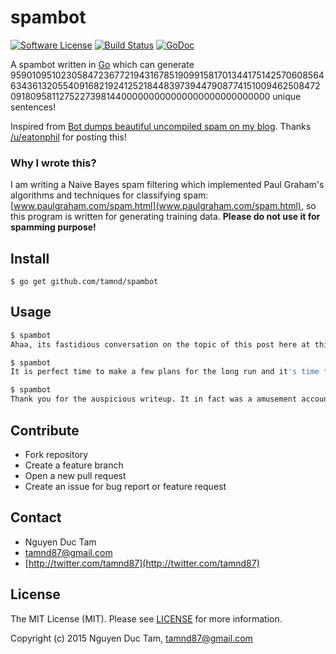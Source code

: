 # spambot

[![Software License](https://img.shields.io/badge/license-MIT-brightgreen.svg?style=flat-square)](LICENSE.md)
[![Build Status](https://img.shields.io/travis/tamnd/spambot/master.svg?style=flat-square)](https://travis-ci.org/tamnd/spambot)
[![GoDoc](https://img.shields.io/badge/godoc-reference-blue.svg?style=flat-square)](https://godoc.org/github.com/tamnd/spambot)

A spambot written in [Go](http://golang.org) which can generate 959010951023058472367721943167851909915817013441751425706085646343613205540916821924125218448397394479087741510094625084720918095811275227398144000000000000000000000000000 unique sentences!

Inspired from [Bot dumps beautiful uncompiled spam on my blog](http://www.reddit.com/r/programming/comments/34xjnv/bot_dumps_beautiful_uncompiled_spam_on_my_blog/). Thanks [/u/eatonphil](http://www.reddit.com/user/eatonphil) for posting this!

### Why I wrote this?
I am writing a Naive Bayes spam filtering which implemented Paul Graham's algorithms and techniques for classifying spam: [www.paulgraham.com/spam.html](www.paulgraham.com/spam.html), so this program is written for generating training data. **Please do not use it for spamming purpose!**

## Install
```
$ go get github.com/tamnd/spambot
```

## Usage

```bash
$ spambot
Ahaa, its fastidious conversation on the topic of this post here at this blog, I have read all that, so now me also commenting at this place.

$ spambot
It is perfect time to make a few plans for the long run and it's time to be happy. I've read this put up and if I may I want to suggest you few fascinating things or advice. Maybe you can write next articles relating to this article. I want to learn even more issues about it!

$ spambot
Thank you for the auspicious writeup. It in fact was a amusement account it. Look advanced to far added agreeable from you! However, how could we communicate?
```

## Contribute

- Fork repository
- Create a feature branch
- Open a new pull request
- Create an issue for bug report or feature request

## Contact

- Nguyen Duc Tam
- [tamnd87@gmail.com](mailto:tamnd87@gmail.com)
- [http://twitter.com/tamnd87](http://twitter.com/tamnd87)

## License
The MIT License (MIT). Please see [LICENSE](LICENSE) for more information.

Copyright (c) 2015 Nguyen Duc Tam, tamnd87@gmail.com